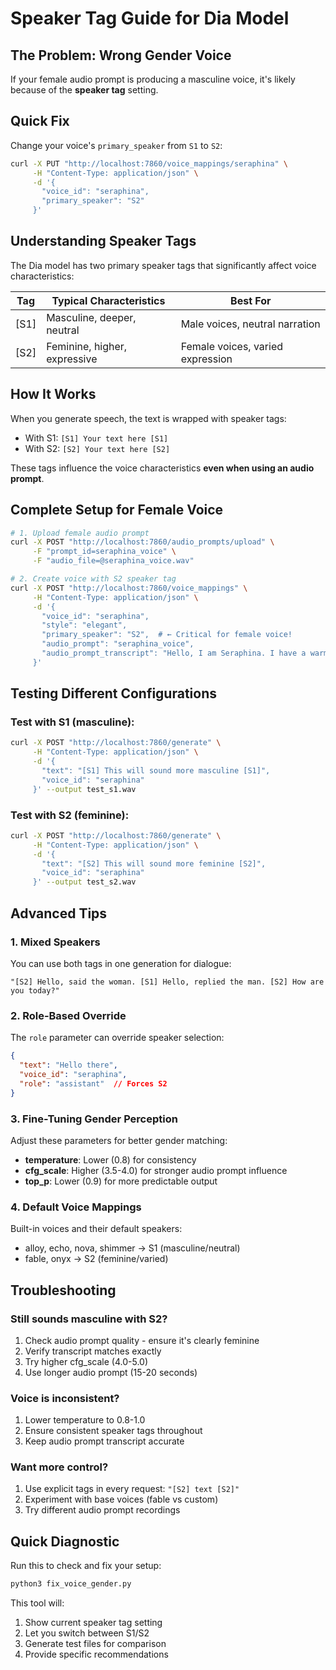 # Speaker Tag Guide for Dia Model

## The Problem: Wrong Gender Voice

If your female audio prompt is producing a masculine voice, it's likely because of the **speaker tag** setting.

## Quick Fix

Change your voice's `primary_speaker` from `S1` to `S2`:

```bash
curl -X PUT "http://localhost:7860/voice_mappings/seraphina" \
     -H "Content-Type: application/json" \
     -d '{
       "voice_id": "seraphina",
       "primary_speaker": "S2"
     }'
```

## Understanding Speaker Tags

The Dia model has two primary speaker tags that significantly affect voice characteristics:

| Tag | Typical Characteristics | Best For |
|-----|------------------------|----------|
| [S1] | Masculine, deeper, neutral | Male voices, neutral narration |
| [S2] | Feminine, higher, expressive | Female voices, varied expression |

## How It Works

When you generate speech, the text is wrapped with speaker tags:
- With S1: `[S1] Your text here [S1]`
- With S2: `[S2] Your text here [S2]`

These tags influence the voice characteristics **even when using an audio prompt**.

## Complete Setup for Female Voice

```bash
# 1. Upload female audio prompt
curl -X POST "http://localhost:7860/audio_prompts/upload" \
     -F "prompt_id=seraphina_voice" \
     -F "audio_file=@seraphina_voice.wav"

# 2. Create voice with S2 speaker tag
curl -X POST "http://localhost:7860/voice_mappings" \
     -H "Content-Type: application/json" \
     -d '{
       "voice_id": "seraphina",
       "style": "elegant",
       "primary_speaker": "S2",  # ← Critical for female voice!
       "audio_prompt": "seraphina_voice",
       "audio_prompt_transcript": "Hello, I am Seraphina. I have a warm, feminine voice."
     }'
```

## Testing Different Configurations

### Test with S1 (masculine):
```bash
curl -X POST "http://localhost:7860/generate" \
     -H "Content-Type: application/json" \
     -d '{
       "text": "[S1] This will sound more masculine [S1]",
       "voice_id": "seraphina"
     }' --output test_s1.wav
```

### Test with S2 (feminine):
```bash
curl -X POST "http://localhost:7860/generate" \
     -H "Content-Type: application/json" \
     -d '{
       "text": "[S2] This will sound more feminine [S2]",
       "voice_id": "seraphina"
     }' --output test_s2.wav
```

## Advanced Tips

### 1. Mixed Speakers
You can use both tags in one generation for dialogue:
```
"[S2] Hello, said the woman. [S1] Hello, replied the man. [S2] How are you today?"
```

### 2. Role-Based Override
The `role` parameter can override speaker selection:
```json
{
  "text": "Hello there",
  "voice_id": "seraphina",
  "role": "assistant"  // Forces S2
}
```

### 3. Fine-Tuning Gender Perception
Adjust these parameters for better gender matching:
- **temperature**: Lower (0.8) for consistency
- **cfg_scale**: Higher (3.5-4.0) for stronger audio prompt influence
- **top_p**: Lower (0.9) for more predictable output

### 4. Default Voice Mappings
Built-in voices and their default speakers:
- alloy, echo, nova, shimmer → S1 (masculine/neutral)
- fable, onyx → S2 (feminine/varied)

## Troubleshooting

### Still sounds masculine with S2?
1. Check audio prompt quality - ensure it's clearly feminine
2. Verify transcript matches exactly
3. Try higher cfg_scale (4.0-5.0)
4. Use longer audio prompt (15-20 seconds)

### Voice is inconsistent?
1. Lower temperature to 0.8-1.0
2. Ensure consistent speaker tags throughout
3. Keep audio prompt transcript accurate

### Want more control?
1. Use explicit tags in every request: `"[S2] text [S2]"`
2. Experiment with base voices (fable vs custom)
3. Try different audio prompt recordings

## Quick Diagnostic

Run this to check and fix your setup:
```bash
python3 fix_voice_gender.py
```

This tool will:
1. Show current speaker tag setting
2. Let you switch between S1/S2
3. Generate test files for comparison
4. Provide specific recommendations